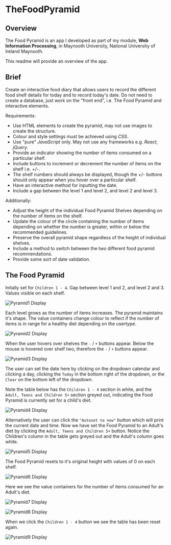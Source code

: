 # **TheFoodPyramid**
## **Overview**

The Food Pyramid is an app I developed as part of my module, **Web Information Processing**, in Maynooth University, National University of Ireland Maynooth.

This readme will provide an overview of the app. 

## **Brief**

Create an interactive food diary that allows users to record the different food shelf details for today and to record today's date.
Do not need to create a database, just work on the "front end", i.e. The Food Pyramid and interactive elements.

Requirements:
* Use HTML elements to create the pyramid, may not use images to create the structure.
* Colour and style settings must be achieved using *CSS*.
* Use "pure" *JavaScript* only. May not use any frameworks e.g. *React*, *jQuery*.
* Provide an indicator showing the number of items consumed on a particular shelf.
* Include buttons to increment or decrement the number of items on the shelf i.e. +/-.
* The shelf numbers should always be displayed, though the +/- buttons should only appear when you hover over a particular shelf.
* Have an interactive method for inputting the date.
* Include a gap between the level 1 and level 2, and level 2 and level 3.

Additionally:
*   Adjust the height of the individual Food Pyramid Shelves depending on the number of items on the shelf.
*   Update the colour of the circle containing the number of items depending on whether the number is greater, within or below the recommended guidelines.
*   Preserve the overall pyramid shape regardless of the height of individual shelves.
*   Include a method to switch between the two different food pyramid recommendations.
*   Provide some sort of date validation.

## **The Food Pyramid**
Initally set for `Children 1 - 4`. Gap between level 1 and 2, and level 2 and 3. Values visible on each shelf.

![Pyramid1 Display](https://github.com/DeclanDavis/TheFoodPyramid/blob/main/code/images/foodPyramid1.png?raw=true)

Each level grows as the number of items increases. The pyramid maintains it's shape. The value containers change colour to reflect if the number of items is in range for a healthy diet depending on the usertype.

![Pyramid2 Display](https://github.com/DeclanDavis/TheFoodPyramid/blob/main/code/images/foodPyramid2.png?raw=true)

When the user hovers over shelves the `-` / `+` buttons appear. Below the mouse is hovered over shelf two, therefore the `-` / `+` buttons appear.

![Pyramid3 Display](https://github.com/DeclanDavis/TheFoodPyramid/blob/main/code/images/foodPyramid3.png?raw=true)

The user can set the date here by clicking on the dropdown calendar and clicking a day, clicking the `Today` in the bottom right of the dropdown, or the `Clear` on the bottom left of the dropdown.

Note the table below has the `Children 1 - 4` section in white, and the `Adult, Teens and Children 5+` section greyed out, indicating the Food Pyramid is currently set for a child's diet.

![Pyramid4 Display](https://github.com/DeclanDavis/TheFoodPyramid/blob/main/code/images/foodPyramid4.png?raw=true)

Alternatively the user can click the `"Autoset to now"` button which will print the current date and time.
Now we have set the Food Pyramid to an Adult's diet by clicking the `Adult, Teens and Children 5+` button. Notice the Children's column in the table gets greyed out and the Adult's column goes white. 

![Pyramid5 Display](https://github.com/DeclanDavis/TheFoodPyramid/blob/main/code/images/foodPyramid5.png?raw=true)

The Food Pyramid resets to it's original height with values of 0 on each shelf.

![Pyramid6 Display](https://github.com/DeclanDavis/TheFoodPyramid/blob/main/code/images/foodPyramid6.png?raw=true)

Here we see the value containers for the number of items consumed for an Adult's diet.

![Pyramid7 Display](https://github.com/DeclanDavis/TheFoodPyramid/blob/main/code/images/foodPyramid7.png?raw=true)

![Pyramid8 Display](https://github.com/DeclanDavis/TheFoodPyramid/blob/main/code/images/foodPyramid8.png?raw=true)

When we click the `Children 1 - 4` button we see the table has been reset again.

![Pyramid9 Display](https://github.com/DeclanDavis/TheFoodPyramid/blob/main/code/images/foodPyramid9.png?raw=true)
